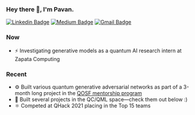 ### Hey there 👋, I'm Pavan.
[![Linkedin Badge](https://img.shields.io/badge/-PavanJayasinha-blue?style=flat-square&logo=Linkedin&logoColor=white&link=https://www.linkedin.com/in/pavan-jayasinha-6b06b71b6/)](https://www.linkedin.com/in/pavan-jayasinha-6b06b71b6/) [![Medium Badge](https://img.shields.io/badge/-@pavanjayasinha-03a57a?style=flat-square&labelColor=000000&logo=Medium&link=https://medium.com/@pavanjayasinha)](https://pavanjayasinha.medium.com/)
[![Gmail Badge](https://img.shields.io/badge/-pavanjayasinha@gmail.com-c14438?style=flat-square&logo=Gmail&logoColor=white&link=mailto:pavanjayasinha@gmail.com)](mailto:pavanjayasinha@gmail.com)

### Now
- ⚡ Investigating generative models as a quantum AI research intern at Zapata Computing 

### Recent
- ⚙ Built various quantum generative adversarial networks as part of a 3-month long project in the [QOSF mentorship program](https://qosf.org/qc_mentorship/)
- 🏨 Built several projects in the QC/QML space—check them out below :)
- ⚛ Competed at QHack 2021 placing in the Top 15 teams


<!--
**Sinestro38/Sinestro38** is a ✨ _special_ ✨ repository because its `README.md` (this file) appears on your GitHub profile.

Here are some ideas to get you started:

- 🔭 I’m currently working on ...
- 🌱 I’m currently learning ...
- 👯 I’m looking to collaborate on ...
- 🤔 I’m looking for help with ...
- 💬 Ask me about ...
- 📫 How to reach me: ...
- 😄 Pronouns: ...
- ⚡ Fun fact: ...
-->
